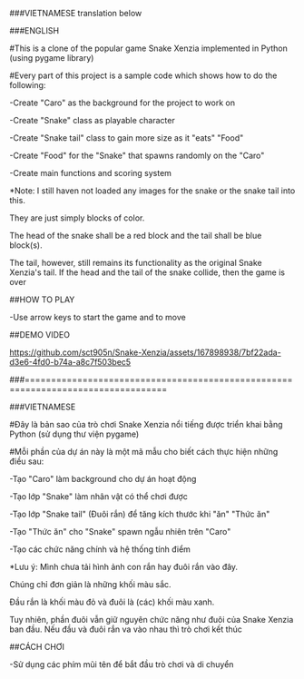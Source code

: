 ###VIETNAMESE translation below

###ENGLISH

#This is a clone of the popular game Snake Xenzia implemented in Python (using pygame library)

#Every part of this project is a sample code which shows how to do the following:

-Create "Caro" as the background for the project to work on

-Create "Snake" class as playable character

-Create "Snake tail" class to gain more size as it "eats" "Food"

-Create "Food" for the "Snake" that spawns randomly on the "Caro"

-Create main functions and scoring system

*Note: I still haven not loaded any images for the snake or the snake tail into this. 

They are just simply blocks of color. 

The head of the snake shall be a red block and the tail shall be blue block(s).

The tail, however, still remains its functionality as the original Snake Xenzia's tail. If the head and the tail of the snake collide, then the game is over


##HOW TO PLAY

-Use arrow keys to start the game and to move







##DEMO VIDEO

https://github.com/sct905n/Snake-Xenzia/assets/167898938/7bf22ada-d3e6-4fd0-b74a-a8c7f503bec5





###=================================================================================


###VIETNAMESE

#Đây là bản sao của trò chơi Snake Xenzia nổi tiếng được triển khai bằng Python (sử dụng thư viện pygame)

#Mỗi phần của dự án này là một mã mẫu cho biết cách thực hiện những điều sau:

-Tạo "Caro" làm background cho dự án hoạt động

-Tạo lớp "Snake" làm nhân vật có thể chơi được

-Tạo lớp "Snake tail" (Đuôi rắn) để tăng kích thước khi "ăn" "Thức ăn"

-Tạo "Thức ăn" cho "Snake" spawn ngẫu nhiên trên "Caro"

-Tạo các chức năng chính và hệ thống tính điểm

*Lưu ý: Mình chưa tải hình ảnh con rắn hay đuôi rắn vào đây.

Chúng chỉ đơn giản là những khối màu sắc.

Đầu rắn là khối màu đỏ và đuôi là (các) khối màu xanh.

Tuy nhiên, phần đuôi vẫn giữ nguyên chức năng như đuôi của Snake Xenzia ban đầu. Nếu đầu và đuôi rắn va vào nhau thì trò chơi kết thúc


##CÁCH CHƠI

-Sử dụng các phím mũi tên để bắt đầu trò chơi và di chuyển











